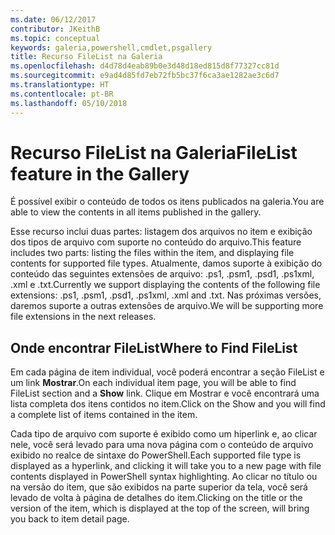 ```yaml
---
ms.date: 06/12/2017
contributor: JKeithB
ms.topic: conceptual
keywords: galeria,powershell,cmdlet,psgallery
title: Recurso FileList na Galeria
ms.openlocfilehash: d4d78d4eab89b0e3d48d18ed815d8f77327cc81d
ms.sourcegitcommit: e9ad4d85fd7eb72fb5bc37f6ca3ae1282ae3c6d7
ms.translationtype: HT
ms.contentlocale: pt-BR
ms.lasthandoff: 05/10/2018
---
```

# <a name="filelist-feature-in-the-gallery"></a><span data-ttu-id="86374-103">Recurso FileList na Galeria</span><span class="sxs-lookup"><span data-stu-id="86374-103">FileList feature in the Gallery</span></span>

<span data-ttu-id="86374-104">É possível exibir o conteúdo de todos os itens publicados na galeria.</span><span class="sxs-lookup"><span data-stu-id="86374-104">You are able to view the contents in all items published in the gallery.</span></span>

<span data-ttu-id="86374-105">Esse recurso inclui duas partes: listagem dos arquivos no item e exibição dos tipos de arquivo com suporte no conteúdo do arquivo.</span><span class="sxs-lookup"><span data-stu-id="86374-105">This feature includes two parts: listing the files within the item, and displaying file contents for supported file types.</span></span> <span data-ttu-id="86374-106">Atualmente, damos suporte à exibição do conteúdo das seguintes extensões de arquivo: .ps1, .psm1, .psd1, .ps1xml, .xml e .txt.</span><span class="sxs-lookup"><span data-stu-id="86374-106">Currently we support displaying the contents of the following file extensions: .ps1, .psm1, .psd1, .ps1xml, .xml and .txt.</span></span> <span data-ttu-id="86374-107">Nas próximas versões, daremos suporte a outras extensões de arquivo.</span><span class="sxs-lookup"><span data-stu-id="86374-107">We will be supporting more file extensions in the next releases.</span></span>

## <a name="where-to-find-filelist"></a><span data-ttu-id="86374-108">Onde encontrar FileList</span><span class="sxs-lookup"><span data-stu-id="86374-108">Where to Find FileList</span></span>

<span data-ttu-id="86374-109">Em cada página de item individual, você poderá encontrar a seção FileList e um link **Mostrar**.</span><span class="sxs-lookup"><span data-stu-id="86374-109">On each individual item page, you will be able to find FileList section and a **Show** link.</span></span> <span data-ttu-id="86374-110">Clique em Mostrar e você encontrará uma lista completa dos itens contidos no item.</span><span class="sxs-lookup"><span data-stu-id="86374-110">Click on the Show and you will find a complete list of items contained in the item.</span></span>

<span data-ttu-id="86374-111">Cada tipo de arquivo com suporte é exibido como um hiperlink e, ao clicar nele, você será levado para uma nova página com o conteúdo de arquivo exibido no realce de sintaxe do PowerShell.</span><span class="sxs-lookup"><span data-stu-id="86374-111">Each supported file type is displayed as a hyperlink, and clicking it will take you to a new page with file contents displayed in PowerShell syntax highlighting.</span></span> <span data-ttu-id="86374-112">Ao clicar no título ou na versão do item, que são exibidos na parte superior da tela, você será levado de volta à página de detalhes do item.</span><span class="sxs-lookup"><span data-stu-id="86374-112">Clicking on the title or the version of the item, which is displayed at the top of the screen, will bring you back to item detail page.</span></span>